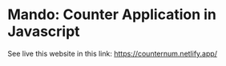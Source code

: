 # Mando: Counter Application in Javascript

See live this website in this link: https://counternum.netlify.app/
